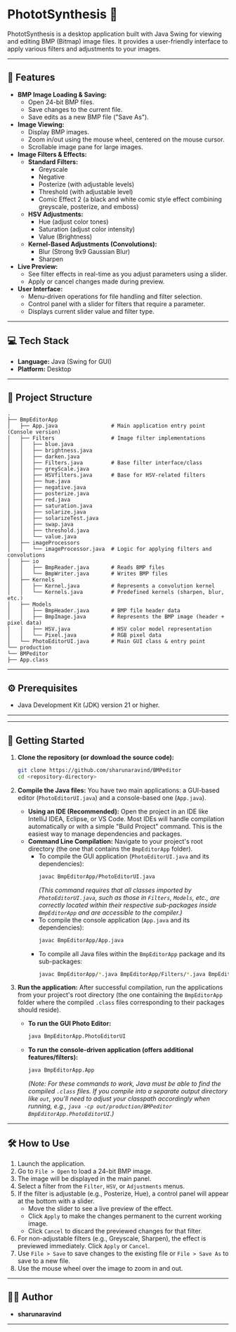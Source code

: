 # PhototSynthesis 📸

PhototSynthesis is a desktop application built with Java Swing for viewing and editing BMP (Bitmap) image files. It provides a user-friendly interface to apply various filters and adjustments to your images.

---
## 🌟 Features

* **BMP Image Loading & Saving:**
    * Open 24-bit BMP files.
    * Save changes to the current file.
    * Save edits as a new BMP file ("Save As").
* **Image Viewing:**
    * Display BMP images.
    * Zoom in/out using the mouse wheel, centered on the mouse cursor.
    * Scrollable image pane for large images.
* **Image Filters & Effects:**
    * **Standard Filters:**
        * Greyscale
        * Negative
        * Posterize (with adjustable levels)
        * Threshold (with adjustable level)
        * Comic Effect 2 (a black and white comic style effect combining greyscale, posterize, and emboss)
    * **HSV Adjustments:**
        * Hue (adjust color tones)
        * Saturation (adjust color intensity)
        * Value (Brightness)
    * **Kernel-Based Adjustments (Convolutions):**
        * Blur (Strong 9x9 Gaussian Blur)
        * Sharpen
* **Live Preview:**
    * See filter effects in real-time as you adjust parameters using a slider.
    * Apply or cancel changes made during preview.
* **User Interface:**
    * Menu-driven operations for file handling and filter selection.
    * Control panel with a slider for filters that require a parameter.
    * Displays current slider value and filter type.

---
## 💻 Tech Stack

* **Language:** Java (Swing for GUI)
* **Platform:** Desktop

---
## 📂 Project Structure
```text
.
├── BmpEditorApp
│   ├── App.java                 # Main application entry point (Console version)
│   ├── Filters                  # Image filter implementations
│   │   ├── blue.java
│   │   ├── brightness.java
│   │   ├── darken.java
│   │   ├── Filters.java         # Base filter interface/class
│   │   ├── greyScale.java
│   │   ├── HSVfilters.java      # Base for HSV-related filters
│   │   ├── hue.java
│   │   ├── negative.java
│   │   ├── posterize.java
│   │   ├── red.java
│   │   ├── saturation.java
│   │   ├── solarize.java
│   │   ├── solarizeTest.java
│   │   ├── swap.java
│   │   ├── threshold.java
│   │   └── value.java
│   ├── imageProcessors
│   │   └── imageProcessor.java  # Logic for applying filters and convolutions
│   ├── io
│   │   ├── BmpReader.java       # Reads BMP files
│   │   └── BmpWriter.java       # Writes BMP files
│   ├── Kernels
│   │   ├── Kernel.java          # Represents a convolution kernel
│   │   └── Kernels.java         # Predefined kernels (sharpen, blur, etc.)
│   ├── Models
│   │   ├── BmpHeader.java       # BMP file header data
│   │   ├── BmpImage.java        # Represents the BMP image (header + pixel data)
│   │   ├── HSV.java             # HSV color model representation
│   │   └── Pixel.java           # RGB pixel data
│   └── PhotoEditorUI.java       # Main GUI class & entry point
└── production
└── BMPeditor
├── App.class
```
---
## ⚙️ Prerequisites

* Java Development Kit (JDK) version 21 or higher.

---
---
## 🚀 Getting Started

1.  **Clone the repository (or download the source code):**
    ```bash
    git clone https://github.com/sharunaravind/BMPeditor
    cd <repository-directory>
    ```

2.  **Compile the Java files:**
    You have two main applications: a GUI-based editor (`PhotoEditorUI.java`) and a console-based one (`App.java`).
    * **Using an IDE (Recommended):**
        Open the project in an IDE like IntelliJ IDEA, Eclipse, or VS Code. Most IDEs will handle compilation automatically or with a simple "Build Project" command. This is the easiest way to manage dependencies and packages.
    * **Command Line Compilation:**
        Navigate to your project's root directory (the one that contains the `BmpEditorApp` folder).
        * To compile the GUI application (`PhotoEditorUI.java` and its dependencies):
            ```bash
            javac BmpEditorApp/PhotoEditorUI.java
            ```
            *(This command requires that all classes imported by `PhotoEditorUI.java`, such as those in `Filters`, `Models`, etc., are correctly located within their respective sub-packages inside `BmpEditorApp` and are accessible to the compiler.)*
        * To compile the console application (`App.java` and its dependencies):
            ```bash
            javac BmpEditorApp/App.java
            ```
        * To compile all Java files within the `BmpEditorApp` package and its sub-packages:
            ```bash
            javac BmpEditorApp/*.java BmpEditorApp/Filters/*.java BmpEditorApp/imageProcessors/*.java BmpEditorApp/io/*.java BmpEditorApp/Kernels/*.java BmpEditorApp/Models/*.java
            ```

3.  **Run the application:**
    After successful compilation, run the applications from your project's root directory (the one containing the `BmpEditorApp` folder where the compiled `.class` files corresponding to their packages should reside).
    * **To run the GUI Photo Editor:**
        ```bash
        java BmpEditorApp.PhotoEditorUI
        ```
    * **To run the console-driven application (offers additional features/filters):**
        ```bash
        java BmpEditorApp.App
        ```
        *(Note: For these commands to work, Java must be able to find the compiled `.class` files. If you compile into a separate output directory like `out`, you'll need to adjust your classpath accordingly when running, e.g., `java -cp out/production/BMPeditor BmpEditorApp.PhotoEditorUI`.)*

---
## 🛠️ How to Use

1.  Launch the application.
2.  Go to `File > Open` to load a 24-bit BMP image.
3.  The image will be displayed in the main panel.
4.  Select a filter from the `Filter`, `HSV`, or `Adjustments` menus.
5.  If the filter is adjustable (e.g., Posterize, Hue), a control panel will appear at the bottom with a slider.
    * Move the slider to see a live preview of the effect.
    * Click `Apply` to make the changes permanent to the current working image.
    * Click `Cancel` to discard the previewed changes for that filter.
6.  For non-adjustable filters (e.g., Greyscale, Sharpen), the effect is previewed immediately. Click `Apply` or `Cancel`.
7.  Use `File > Save` to save changes to the existing file or `File > Save As` to save to a new file.
8.  Use the mouse wheel over the image to zoom in and out.

---
## 🧑‍💻 Author

* **sharunaravind**

---
